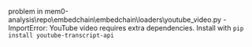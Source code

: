 problem in mem0-analysis\repo\embedchain\embedchain\loaders\youtube_video.py - ImportError: YouTube video requires extra dependencies. Install with `pip install youtube-transcript-api`
